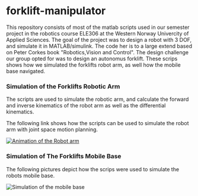 # forklift-manipulator

This repository consists of most of the matlab scripts used in our semester project in the robotics course ELE306 at the Western Norway Univercity of Applied Sciences. The goal of the project was to design a robot with 3 DOF, and simulate it in MATLAB/simulink. The code her is to a large extend based on Peter Corkes book
"Robotics,Vision and Control". The design challenge our group opted for was to design an autonomus forklift. These scrips shows how we simulated the forklifts robot arm, as well how the mobile base navigated.

### Simulation of the Forklifts Robotic Arm

The scripts are used to simulate the robotic arm, and calculate the forward and inverse kinematics of the robot arm as well as the differential kinematics.

The following link shows how the scripts can be used to simulate the robot arm with joint space motion planning.

[![Animation of the Robot arm](https://img.youtube.com/vi/XcspdaYHjw0/0.jpg)](https://www.youtube.com/watch?v=XcspdaYHjw0&)

### Simulation of The Forklifts Mobile Base

The following pictures depict how the scrips were used to simulate the robots mobile base. 

![Simulation of the mobile base](https://github.com/henrik-h-42/forklift-manipulator/blob/main/animation.gif)






